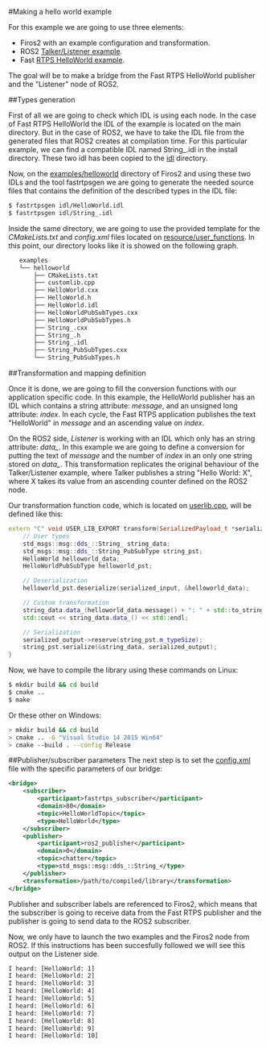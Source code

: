 #Making a hello world example

For this example we are going to use three elements:
* Firos2 with an example configuration and transformation.
* ROS2 [Talker/Listener example](www.google.com).
* Fast [RTPS HelloWorld example](www.google.com).

The goal will be to make a bridge from the Fast RTPS HelloWorld publisher and the "Listener" node of ROS2.

##Types generation

First of all we are going to check which IDL is using each node. In the case of Fast RTPS HelloWorld the IDL of the example is located on the main directory. But in the case of ROS2, we have to take the IDL file from the generated files that ROS2 creates at compilation time. For this particular example, we can find a compatible IDL named String_.idl in the install directory. These two idl has been copied to the [idl](www.google.com) directory.

Now, on the [examples/helloworld](www.google.com) directory of Firos2 and using these two IDLs and the tool fastrtpsgen we are going to generate the needed source files that contains the definition of the described types in the IDL file:

``` bash
$ fastrtpsgen idl/HelloWorld.idl
$ fastrtpsgen idl/String_.idl
```

Inside the same directory, we are going to use the provided template for the *CMakeLists.txt* and *config.xml* files located on [resource/user_functions](www.google.com). In this point, our directory looks like it is showed on the following graph.

``` bash
   examples
   └── helloworld
	   ├── CMakeLists.txt
	   ├── customlib.cpp
	   ├── HelloWorld.cxx
	   ├── HelloWorld.h
	   ├── HelloWorld.idl
	   ├── HelloWorldPubSubTypes.cxx
	   ├── HelloWorldPubSubTypes.h
	   ├── String_.cxx
	   ├── String_.h
	   ├── String_.idl
	   ├── String_PubSubTypes.cxx
	   └── String_PubSubTypes.h
```

##Transformation and mapping definition

Once it is done, we are going to fill the conversion functions with our application specific code. In this example, the HelloWorld publisher has an IDL which contains a string attribute: *message*, and an unsigned long attribute: *index*. In each cycle, the Fast RTPS application publishes the text "HelloWorld" in *message* and an ascending value on *index*.

On the ROS2 side, *Listener* is working with an IDL which only has an string attribute: *data_*. In this example we are going to define a conversion for putting the text of *message* and the number of *index* in an only one string stored on *data_*. This transformation replicates the original behaviour of the Talker/Listener example, where Talker publishes a string "Hello World: X", where X takes its value from an ascending counter defined on the ROS2 node.

Our transformation function code, which is located on [userlib.cpp](www.google.com), will be defined like this:

``` cpp
extern "C" void USER_LIB_EXPORT transform(SerializedPayload_t *serialized_input, SerializedPayload_t *serialized_output){
	// User types
	std_msgs::msg::dds_::String_ string_data;
	std_msgs::msg::dds_::String_PubSubType string_pst;
	HelloWorld helloworld_data;
	HelloWorldPubSubType helloworld_pst;

	// Deserialization
	helloworld_pst.deserialize(serialized_input, &helloworld_data);

	// Custom transformation
	string_data.data_(helloworld_data.message() + ": " + std::to_string(helloworld_data.index()));
	std::cout << string_data.data_() << std::endl;

	// Serialization
	serialized_output->reserve(string_pst.m_typeSize);
	string_pst.serialize(&string_data, serialized_output);
}
```

Now, we have to compile the library using these commands on Linux:

``` bash
$ mkdir build && cd build
$ cmake ..
$ make
```

Or these other on Windows:

``` bash
> mkdir build && cd build
> cmake .. -G "Visual Studio 14 2015 Win64"
> cmake --build . --config Release
```


##Publisher/subscriber parameters
The next step is to set the [config.xml](www.google.com) file with the specific parameters of our bridge:

``` xml
<bridge>
	<subscriber>
		<participant>fastrtps_subscriber</participant>
		<domain>80</domain>
		<topic>HelloWorldTopic</topic>
		<type>HelloWorld</type>
	</subscriber>
	<publisher>
		<participant>ros2_publisher</participant>
		<domain>0</domain>
		<topic>chatter</topic>
		<type>std_msgs::msg::dds_::String_</type>
	</publisher>
	<transformation>/path/to/compiled/library</transformation>
</bridge>
```

Publisher and subscriber labels are referenced to Firos2, which means that the subscriber is going to receive data from the Fast RTPS publisher and the publisher is going to send data to the ROS2 subscriber.

Now, we only have to launch the two examples and the Firos2 node from ROS2. If this instructions has been succesfully followed we will see this output on the Listener side.

``` bash
I heard: [HelloWorld: 1]
I heard: [HelloWorld: 2]
I heard: [HelloWorld: 3]
I heard: [HelloWorld: 4]
I heard: [HelloWorld: 5]
I heard: [HelloWorld: 6]
I heard: [HelloWorld: 7]
I heard: [HelloWorld: 8]
I heard: [HelloWorld: 9]
I heard: [HelloWorld: 10]
```

